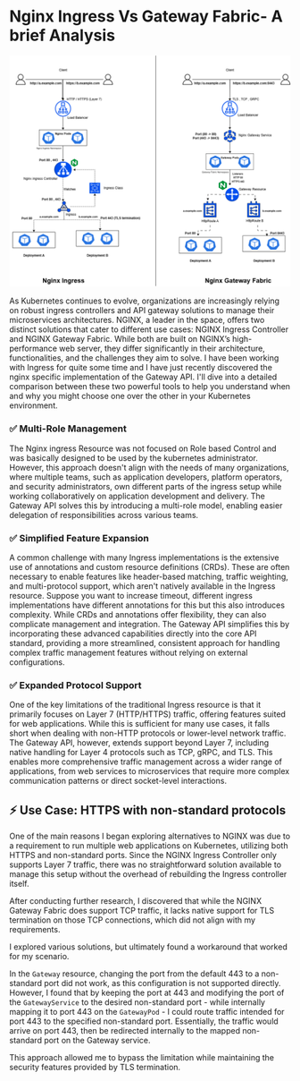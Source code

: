 
# Nginx Ingress Vs Gateway Fabric- A brief Analysis

![Architecture](./Assets/IngressVFabric.png)

As Kubernetes continues to evolve, organizations are increasingly relying on robust ingress controllers and API gateway solutions to manage their microservices architectures. NGINX, a leader in the space, offers two distinct solutions that cater to different use cases: NGINX Ingress Controller and NGINX Gateway Fabric. While both are built on NGINX’s high-performance web server, they differ significantly in their architecture, functionalities, and the challenges they aim to solve. I have been working with Ingress for quite some time and I have just recently discovered the nginx specific implementation of the Gateway API. I'll dive into a detailed comparison between these two powerful tools to help you understand when and why you might choose one over the other in your Kubernetes environment.


### ✅ Multi-Role Management

The Nginx ingress Resource was not focused on Role based Control and was basically designed to be used by the kubernetes administrator. However, this approach doesn't align with the needs of many organizations, where multiple teams, such as application developers, platform operators, and security administrators, own different parts of the ingress setup while working collaboratively on application development and delivery. The Gateway API solves this by introducing a multi-role model, enabling easier delegation of responsibilities across various teams.

### ✅ Simplified Feature Expansion

A common challenge with many Ingress implementations is the extensive use of annotations and custom resource definitions (CRDs). These are often necessary to enable features like header-based matching, traffic weighting, and multi-protocol support, which aren't natively available in the Ingress resource. Suppose you want to increase timeout, different ingress implementations have different annotations for this but this also introduces complexity. While CRDs and annotations offer flexibility, they can also complicate management and integration. The Gateway API simplifies this by incorporating these advanced capabilities directly into the core API standard, providing a more streamlined, consistent approach for handling complex traffic management features without relying on external configurations.

### ✅ Expanded Protocol Support
One of the key limitations of the traditional Ingress resource is that it primarily focuses on Layer 7 (HTTP/HTTPS) traffic, offering features suited for web applications. While this is sufficient for many use cases, it falls short when dealing with non-HTTP protocols or lower-level network traffic. The Gateway API, however, extends support beyond Layer 7, including native handling for Layer 4 protocols such as TCP, gRPC, and TLS. This enables more comprehensive traffic management across a wider range of applications, from web services to microservices that require more complex communication patterns or direct socket-level interactions.


## ⚡ Use Case: HTTPS with non-standard protocols

One of the main reasons I began exploring alternatives to NGINX was due to a requirement to run multiple web applications on Kubernetes, utilizing both HTTPS and non-standard ports. Since the NGINX Ingress Controller only supports Layer 7 traffic, there was no straightforward solution available to manage this setup without the overhead of rebuilding the Ingress controller itself.

After conducting further research, I discovered that while the NGINX Gateway Fabric does support TCP traffic, it lacks native support for TLS termination on those TCP connections, which did not align with my requirements.

I explored various solutions, but ultimately found a workaround that worked for my scenario.

In the `Gateway` resource, changing the port from the default 443 to a non-standard port did not work, as this configuration is not supported directly. However, I found that by keeping the port at 443 and modifying the port of the `GatewayService` to the desired non-standard port - while internally mapping it to port 443 on the `GatewayPod` - I could route traffic intended for port 443 to the specified non-standard port. Essentially, the traffic would arrive on port 443, then be redirected internally to the mapped non-standard port on the Gateway service.

This approach allowed me to bypass the limitation while maintaining the security features provided by TLS termination.







